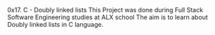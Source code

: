 0x17. C - Doubly linked lists
This Project was done during Full Stack Software Engineering studies at ALX school The aim is to learn about Doubly linked lists in C language.
